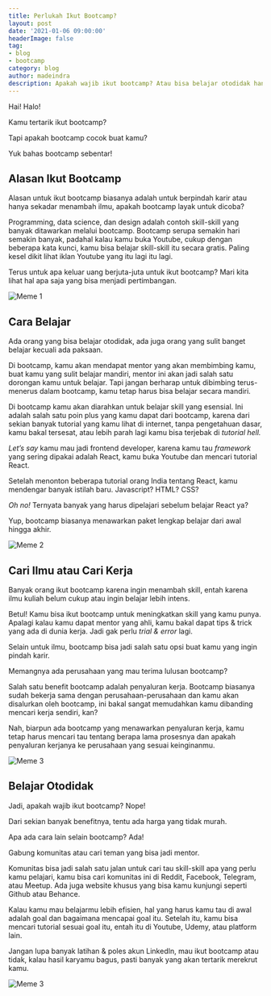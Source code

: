 ```yaml
---
title: Perlukah Ikut Bootcamp?
layout: post
date: '2021-01-06 09:00:00'
headerImage: false
tag:
- blog
- bootcamp
category: blog
author: madeindra
description: Apakah wajib ikut bootcamp? Atau bisa belajar otodidak hanya bermodal Youtube? 
---
```


Hai! Halo!

Kamu tertarik ikut bootcamp? 

Tapi apakah bootcamp cocok buat kamu?

Yuk bahas bootcamp sebentar!

## Alasan Ikut Bootcamp

Alasan untuk ikut bootcamp biasanya adalah untuk berpindah karir atau hanya sekadar menambah ilmu, apakah bootcamp layak untuk dicoba? 

Programming, data science, dan design adalah contoh skill-skill yang banyak ditawarkan melalui bootcamp. Bootcamp serupa semakin hari semakin banyak, padahal kalau kamu buka Youtube, cukup dengan beberapa kata kunci, kamu bisa belajar skill-skill itu secara gratis. Paling kesel dikit lihat iklan Youtube yang itu lagi itu lagi.

Terus untuk apa keluar uang berjuta-juta untuk ikut bootcamp? Mari kita lihat hal apa saja yang bisa menjadi pertimbangan.

![Meme 1](https://madeindra.github.io/assets/memes/youtube-bootcamp.jpeg)

## Cara Belajar

Ada orang yang bisa belajar otodidak, ada juga orang yang sulit banget belajar kecuali ada paksaan.

Di bootcamp, kamu akan mendapat mentor yang akan membimbing kamu, buat kamu yang sulit belajar mandiri, mentor ini akan jadi salah satu dorongan kamu untuk belajar. Tapi jangan berharap untuk dibimbing terus-menerus dalam bootcamp, kamu tetap harus bisa belajar secara mandiri.

Di bootcamp kamu akan diarahkan untuk belajar skill yang esensial. Ini adalah salah satu poin plus yang kamu dapat dari bootcamp, karena dari sekian banyak tutorial yang kamu lihat di internet, tanpa pengetahuan dasar, kamu bakal tersesat, atau lebih parah lagi kamu bisa terjebak di *tutorial hell.*

*Let’s say* kamu mau jadi frontend developer, karena kamu tau *framework* yang sering dipakai adalah React, kamu buka Youtube dan mencari tutorial React. 

Setelah menonton beberapa tutorial orang India tentang React, kamu mendengar banyak istilah baru. Javascript? HTML? CSS?

*Oh no!* Ternyata banyak yang harus dipelajari sebelum belajar React ya?

Yup, bootcamp biasanya menawarkan paket lengkap belajar dari awal hingga akhir.

![Meme 2](https://madeindra.github.io/assets/memes/skip-react.jpg)

## Cari Ilmu atau Cari Kerja

Banyak orang ikut bootcamp karena ingin menambah skill, entah karena ilmu kuliah belum cukup atau ingin belajar lebih intens. 

Betul! Kamu bisa ikut bootcamp untuk meningkatkan skill yang kamu punya. Apalagi kalau kamu dapat mentor yang ahli, kamu bakal dapat tips & trick yang ada di dunia kerja. Jadi gak perlu *trial & error* lagi.

Selain untuk ilmu, bootcamp bisa jadi salah satu opsi buat kamu yang ingin pindah karir.

Memangnya ada perusahaan yang mau terima lulusan bootcamp? 

Salah satu benefit bootcamp adalah penyaluran kerja. Bootcamp biasanya sudah bekerja sama dengan perusahaan-perusahaan dan kamu akan disalurkan oleh bootcamp, ini bakal sangat memudahkan kamu dibanding mencari kerja sendiri, kan?

Nah, biarpun ada bootcamp yang menawarkan penyaluran kerja, kamu tetap harus mencari tau tentang berapa lama prosesnya dan apakah penyaluran kerjanya ke perusahaan yang sesuai keinginanmu. 

![Meme 3](https://madeindra.github.io/assets/memes/success-bootcamp.jpeg)

## Belajar Otodidak

Jadi, apakah wajib ikut bootcamp? Nope!

Dari sekian banyak benefitnya, tentu ada harga yang tidak murah.

Apa ada cara lain selain bootcamp? Ada!

Gabung komunitas atau cari teman yang bisa jadi mentor. 

Komunitas bisa jadi salah satu jalan untuk cari tau skill-skill apa yang perlu kamu pelajari, kamu bisa cari komunitas ini di Reddit, Facebook, Telegram, atau Meetup. Ada juga website khusus yang bisa kamu kunjungi seperti Github atau Behance.

Kalau kamu mau belajarmu lebih efisien, hal yang harus kamu tau di awal adalah goal dan bagaimana mencapai goal itu. Setelah itu, kamu bisa mencari tutorial sesuai goal itu, entah itu di Youtube, Udemy, atau platform lain.

Jangan lupa banyak latihan & poles akun LinkedIn, mau ikut bootcamp atau tidak, kalau hasil karyamu bagus, pasti banyak yang akan tertarik merekrut kamu.

![Meme 3](https://madeindra.github.io/assets/memes/distracted-bootcamp.jpeg)